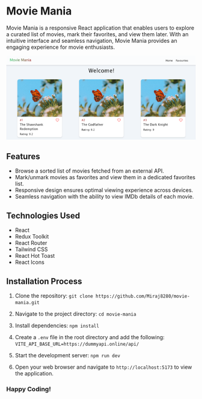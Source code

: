 # Movie Mania

Movie Mania is a responsive React application that enables users to explore a curated list of movies, mark their favorites, and view them later. With an intuitive interface and seamless navigation, Movie Mania provides an engaging experience for movie enthusiasts.

![Movie Mania](./public/screenshot.png)

## Features

- Browse a sorted list of movies fetched from an external API.
- Mark/unmark movies as favorites and view them in a dedicated favorites list.
- Responsive design ensures optimal viewing experience across devices.
- Seamless navigation with the ability to view IMDb details of each movie.

## Technologies Used

- React
- Redux Toolkit
- React Router
- Tailwind CSS
- React Hot Toast
- React Icons

## Installation Process

1. Clone the repository:
`git clone https://github.com/Miraj8280/movie-mania.git`

2. Navigate to the project directory:
`cd movie-mania`

3. Install dependencies:
`npm install`

4. Create a `.env` file in the root directory and add the following:
`VITE_API_BASE_URL=https://dummyapi.online/api/`

5. Start the development server:
`npm run dev`

6. Open your web browser and navigate to `http://localhost:5173` to view the application.

### Happy Coding!